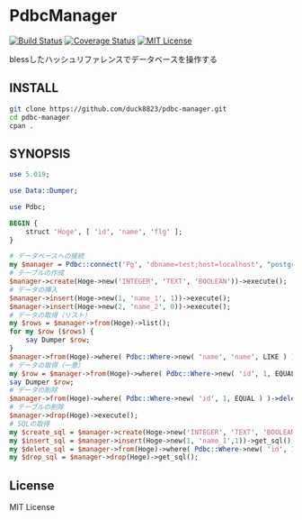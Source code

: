 # PdbcManager
[![Build Status](https://travis-ci.org/duck8823/pdbc-manager.svg?branch=master)](https://travis-ci.org/duck8823/pdbc-manager)
[![Coverage Status](http://coveralls.io/repos/github/duck8823/pdbc-manager/badge.svg?branch=master)](https://coveralls.io/github/duck8823/pdbc-manager?branch=master)
[![MIT License](http://img.shields.io/badge/license-MIT-blue.svg?style=flat)](LICENSE)  
  
blessしたハッシュリファレンスでデータベースを操作する  
  
## INSTALL
```sh
git clone https://github.com/duck8823/pdbc-manager.git
cd pdbc-manager
cpan .
```
  
## SYNOPSIS
```perl
use 5.019;

use Data::Dumper;

use Pdbc;

BEGIN {
	struct 'Hoge', [ 'id', 'name', 'flg' ];
}

# データベースへの接続
my $manager = Pdbc::connect('Pg', 'dbname=test;host=localhost', "postgres");
# テーブルの作成
$manager->create(Hoge->new('INTEGER', 'TEXT', 'BOOLEAN'))->execute();
# データの挿入
$manager->insert(Hoge->new(1, 'name_1', 1))->execute();
$manager->insert(Hoge->new(2, 'name_2', 0))->execute();
# データの取得（リスト）
my $rows = $manager->from(Hoge)->list();
for my $row ($rows) {
	say Dumper $row;
}
$manager->from(Hoge)->where( Pdbc::Where->new( 'name', 'name', LIKE ) )->list();
# データの取得（一意）
my $row = $manager->from(Hoge)->where( Pdbc::Where->new( 'id', 1, EQUAL ) )->single_result();
say Dumper $row;
# データの削除
$manager->from(Hoge)->where( Pdbc::Where->new( 'id', 1, EQUAL ) )->delete()->execute();
# テーブルの削除
$manager->drop(Hoge)->execute();
# SQLの取得
my $create_sql = $manager->create(Hoge->new('INTEGER', 'TEXT', 'BOOLEAN'))->get_sql();
my $insert_sql = $manager->insert(Hoge->new(1, 'name_1',1))->get_sql();
my $delete_sql = $manager->from(Hoge)->where( Pdbc::Where->new( 'id', 1, EQUAL ) )->delete()->get_sql();
my $drop_sql = $manager->drop(Hoge)->get_sql();
```

## License
MIT License